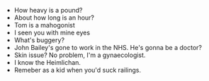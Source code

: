 * How heavy is a pound?
* About how long is an hour?
* Tom is a mahogonist
* I seen you with mine eyes
* What's buggery?
* John Bailey's gone to work in the NHS. He's gonna be a doctor?
* Skin issue? No problem, I'm a gynaecologist.
* I know the Heimlichan.
* Remeber as a kid when you'd suck railings.

